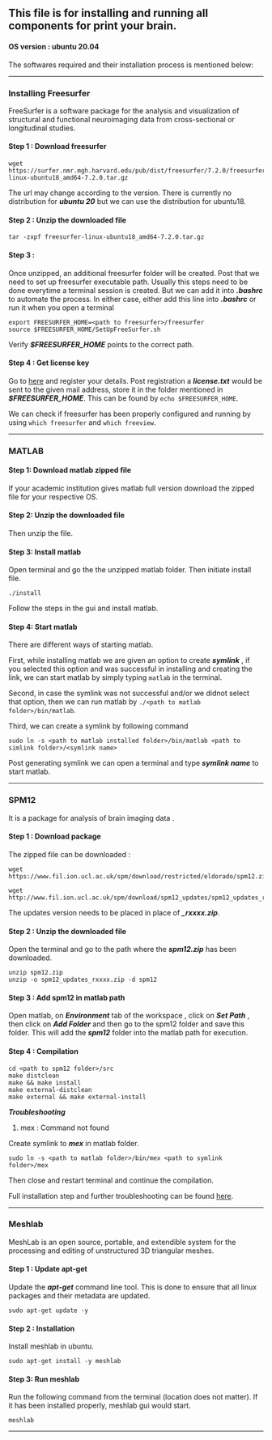 ## This file is for installing and running all components for print your brain.

#### OS version : ubuntu 20.04

The softwares required and their installation process is mentioned below:


---

### Installing Freesurfer

FreeSurfer is a software package for the analysis and visualization of structural and functional neuroimaging data from cross-sectional or longitudinal studies.

#### Step 1 : Download freesurfer 

```
wget https://surfer.nmr.mgh.harvard.edu/pub/dist/freesurfer/7.2.0/freesurfer-linux-ubuntu18_amd64-7.2.0.tar.gz
```
The url may change according to the version. There is currently no distribution for ***ubuntu 20*** but we can use the distribution for ubuntu18.

#### Step 2 : Unzip the downloaded file

```
tar -zxpf freesurfer-linux-ubuntu18_amd64-7.2.0.tar.gz
```

#### Step 3 :

Once unzipped, an additional freesurfer folder will be created. 
Post that we need to set up freesurfer executable path. 
Usually this steps need to be done everytime a terminal session is created. 
But we can add it into ***.bashrc*** to automate the process. 
In either case, either add this line into ***.bashrc*** or run it when you open a terminal 

```
export FREESURFER_HOME=<path to freesurfer>/freesurfer
source $FREESURFER_HOME/SetUpFreeSurfer.sh
```
Verify ***$FREESURFER_HOME*** points to the correct path.

#### Step 4 : Get license key

Go to [here](https://surfer.nmr.mgh.harvard.edu/registration.html) and register your details.
Post registration a ***license.txt*** would be sent to the given mail address, store it in the folder mentioned in ***$FREESURFER_HOME***. 
This can be found by ```echo $FREESURFER_HOME```.

We can check if freesurfer has been properly configured and running by using ```which freesurfer``` and ```which freeview```.

---

### MATLAB

#### Step 1: Download matlab zipped file

If your academic institution gives matlab full version download the zipped file for your respective OS.

#### Step 2: Unzip the downloaded file

Then unzip the file.

#### Step 3: Install matlab

Open terminal and go the the unzipped matlab folder. Then initiate install file.

```
./install
```
Follow the steps in the gui and install matlab.

#### Step 4: Start matlab

There are different ways of starting matlab.

First, while installing matlab we are given an option to create ***symlink*** , if you selected this option and was successful in installing and creating the link,
we can start matlab by simply typing ```matlab``` in the terminal.

Second, in case the symlink was not successful and/or we didnot select that option, then we can run matlab by ```./<path to matlab folder>/bin/matlab```.

Third, we can create a symlink by following command 

```
sudo ln -s <path to matlab installed folder>/bin/matlab <path to simlink folder>/<symlink name>
```
Post generating <it>symlink</it> we can open a terminal and type ***symlink name*** to start matlab.

---

### SPM12

It is a package for analysis of brain imaging data .

#### Step 1 : Download package 

The zipped file can be downloaded :

```
wget https://www.fil.ion.ucl.ac.uk/spm/download/restricted/eldorado/spm12.zip

wget http://www.fil.ion.ucl.ac.uk/spm/download/spm12_updates/spm12_updates_rxxxx.zip
```
The updates version needs to be placed in place of ***_rxxxx.zip***.

#### Step 2 : Unzip the downloaded file 

Open the terminal and go to the path where the ***spm12.zip*** has been downloaded.

```
unzip spm12.zip
unzip -o spm12_updates_rxxxx.zip -d spm12
```

#### Step 3 : Add spm12 in matlab path 

Open matlab, on ***Environment*** tab of the workspace , click on ***Set Path*** , then click on ***Add Folder*** and then go to the spm12 folder and save this folder.
This will add the ***spm12*** folder into the matlab path for execution. 

#### Step 4 : Compilation

```
cd <path to spm12 folder>/src
make distclean
make && make install
make external-distclean
make external && make external-install
```
***Troubleshooting***

1. mex : Command not found 

Create symlink to ***mex*** in matlab folder.

```
sudo ln -s <path to matlab folder>/bin/mex <path to symlink folder>/mex
```
Then close and restart terminal and continue the compilation.

Full installation step and further troubleshooting can be found [here](https://en.wikibooks.org/wiki/SPM/Installation_on_64bit_Linux).

---

### Meshlab 

MeshLab is an open source, portable, and extendible system for the processing and editing of unstructured 3D triangular meshes. 

#### Step 1 : Update apt-get

Update the ***apt-get*** command line tool. This is done to ensure that all linux packages and their metadata are updated.

```
sudo apt-get update -y
```
#### Step 2 : Installation

Install meshlab in ubuntu.
```
sudo apt-get install -y meshlab
```

#### Step 3: Run meshlab

Run the following command from the terminal (location does not matter). If it has been installed properly, meshlab gui would start.

```
meshlab
```

---


